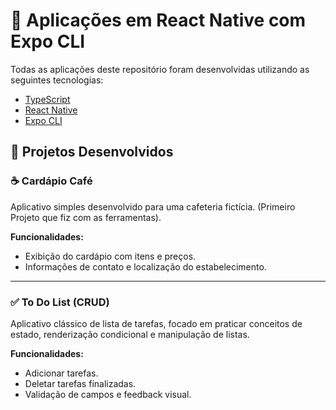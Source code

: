 # 📱 Aplicações em React Native com Expo CLI

Todas as aplicações deste repositório foram desenvolvidas utilizando as seguintes tecnologias:

- [TypeScript](https://www.typescriptlang.org/)
- [React Native](https://reactnative.dev/)
- [Expo CLI](https://docs.expo.dev/)

## 🚀 Projetos Desenvolvidos

### ☕ Cardápio Café

Aplicativo simples desenvolvido para uma cafeteria fictícia. (Primeiro Projeto que fiz com as ferramentas).


**Funcionalidades:**
- Exibição do cardápio com itens e preços.
- Informações de contato e localização do estabelecimento.

---

### ✅ To Do List (CRUD)

Aplicativo clássico de lista de tarefas, focado em praticar conceitos de estado, renderização condicional e manipulação de listas.


**Funcionalidades:**
- Adicionar tarefas.
- Deletar tarefas finalizadas.
- Validação de campos e feedback visual.

